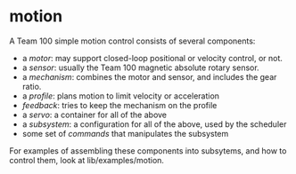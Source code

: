 # motion

A Team 100 simple motion control consists of several components:

- a _motor_:  may support closed-loop positional or velocity control, or not.
- a _sensor_: usually the Team 100 magnetic absolute rotary sensor.
- a _mechanism_: combines the motor and sensor, and includes the gear ratio. 
- a _profile_: plans motion to limit velocity or acceleration
- _feedback_: tries to keep the mechanism on the profile
- a _servo_: a container for all of the above
- a _subsystem_: a configuration for all of the above, used by the scheduler
- some set of _commands_ that manipulates the subsystem

For examples of assembling these components into subsytems, and how to control them, look at lib/examples/motion.